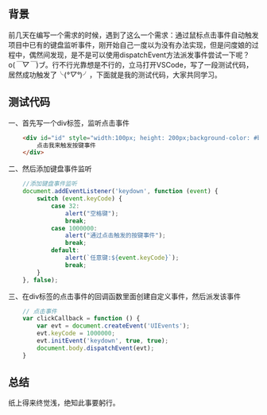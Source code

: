 
## 背景
前几天在编写一个需求的时候，遇到了这么一个需求：通过鼠标点击事件自动触发项目中已有的键盘监听事件，刚开始自己一度以为没有办法实现，但是问度娘的过程中，偶然间发现，是不是可以使用dispatchEvent方法派发事件尝试一下呢？o(*￣▽￣*)ブ。行不行光靠想是不行的，立马打开VSCode，写了一段测试代码，居然成功触发了╰(*°▽°*)╯，下面就是我的测试代码，大家共同学习。
## 测试代码
一、首先写一个div标签，监听点击事件
``` html
    <div id="id" style="width:100px; height: 200px;background-color: #b1c2c2" onclick="clickCallback()">
        点击我来触发按键事件
    </div>
```
二、然后添加键盘事件监听
``` js
    //添加键盘事件监听
    document.addEventListener('keydown', function (event) {
        switch (event.keyCode) {
            case 32:
                alert("空格键");
                break;
            case 1000000:
                alert("通过点击触发的按键事件");
                break;
            default:
                alert(`任意键:${event.keyCode}`);
                break;
        }
    }, false);
```
三、在div标签的点击事件的回调函数里面创建自定义事件，然后派发该事件
``` js
    // 点击事件
    var clickCallback = function () {
        var evt = document.createEvent('UIEvents');
        evt.keyCode = 1000000;
        evt.initEvent('keydown', true, true);
        document.body.dispatchEvent(evt);
    }
```
## 总结
纸上得来终觉浅，绝知此事要躬行。

